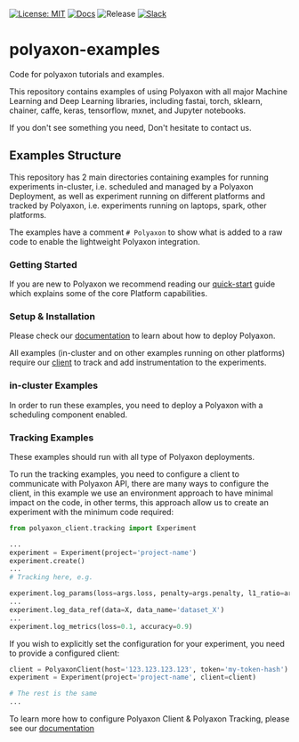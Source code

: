 [![License: MIT](https://img.shields.io/badge/License-MIT-green.svg)](LICENSE)
[![Docs](https://img.shields.io/badge/docs-0.4.1-brightgreen.svg?style=flat)](https://docs.polyaxon.com)
![Release](https://img.shields.io/badge/release-0.4.1-brightgreen.svg?longCache=true)
[![Slack](https://img.shields.io/badge/chat-on%20slack-aadada.svg?logo=slack&longCache=true)](https://join.slack.com/t/polyaxon/shared_invite/enQtMzQ0ODc2MDg1ODc0LWY2ZTdkMTNmZjBlZmRmNjQxYmYwMTBiMDZiMWJhODI2ZTk0MDU4Mjg5YzA5M2NhYzc5ZjhiMjczMDllYmQ2MDg)


# polyaxon-examples

Code for polyaxon tutorials and examples.

This repository contains examples of using Polyaxon with all major Machine Learning and Deep Learning libraries, 
including fastai, torch, sklearn, chainer, caffe, keras, tensorflow, mxnet, and Jupyter notebooks.

If you don't see something you need, Don't hesitate to contact us.

## Examples Structure

This repository has 2 main directories containing examples for running experiments in-cluster, i.e. scheduled and managed by a Polyaxon Deployment, 
as well as experiment running on different platforms and tracked by Polyaxon, i.e. experiments running on laptops, spark, other platforms.

The examples have a comment `# Polyaxon` to show what is added to a raw code to enable the lightweight Polyaxon integration.

### Getting Started

If you are new to Polyaxon we recommend reading our [quick-start](https://docs.polyaxon.com/quick_start/) guide which explains some of the core Platform capabilities.

### Setup & Installation

Please check our [documentation](https://docs.polyaxon.com) to learn about how to deploy Polyaxon.

All examples (in-cluster and on other examples running on other platforms) require our [client](https://github.com/polyaxon/polyaxon-client) to track and add instrumentation to the experiments.
 
### in-cluster Examples

In order to run these examples, you need to deploy a Polyaxon with a scheduling component enabled.

### Tracking Examples

These examples should run with all type of Polyaxon deployments.

To run the tracking examples, you need to configure a client to communicate with Polyaxon API, 
there are many ways to configure the client, in this example we use an environment approach to have minimal impact on the code, 
in other terms, this approach allow us to create an experiment with the minimum code required:

```python
from polyaxon_client.tracking import Experiment

...
experiment = Experiment(project='project-name')
experiment.create()
...
# Tracking here, e.g.

experiment.log_params(loss=args.loss, penalty=args.penalty, l1_ratio=args.l1_ratio, max_iter=args.max_iter, tol=args.tol)
...
experiment.log_data_ref(data=X, data_name='dataset_X')
...
experiment.log_metrics(loss=0.1, accuracy=0.9)
```

If you wish to explicitly set the configuration for your experiment, you need to provide a configured client:

```python
client = PolyaxonClient(host='123.123.123.123', token='my-token-hash')  # See other params, i.e. http_port, ws_port, ...
experiment = Experiment(project='project-name', client=client)

# The rest is the same
...
``` 

To learn more how to configure Polyaxon Client & Polyaxon Tracking, please see our [documentation](https://docs.polyaxon.com)
